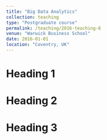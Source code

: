 ```yaml
---
title: "Big Data Analytics"
collection: teaching
type: "Postgraduate course"
permalink: /teaching/2016-teaching-6
venue: "Warwick Business School"
date: 2016-01-01
location: "Coventry, UK"
---
```


Heading 1
======

Heading 2
======

Heading 3
======